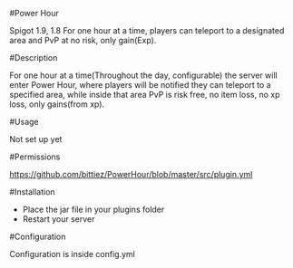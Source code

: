 #Power Hour

Spigot 1.9, 1.8
For one hour at a time, players can teleport to a designated area and PvP at no risk, only gain(Exp).


#Description

For one hour at a time(Throughout the day, configurable) the server will enter Power Hour, where players will be notified they can teleport to a specified area, while inside that area PvP is risk free, no item loss, no xp loss, only gains(from xp).

#Usage

Not set up yet


#Permissions

https://github.com/bittiez/PowerHour/blob/master/src/plugin.yml


#Installation

- Place the jar file in your plugins folder
- Restart your server


#Configuration

Configuration is inside config.yml